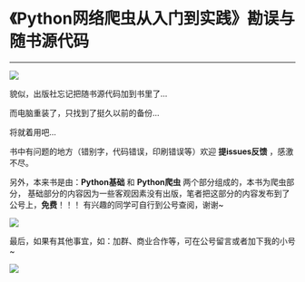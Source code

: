 # 《Python网络爬虫从入门到实践》勘误与随书源代码


---

![][1]

貌似，出版社忘记把随书源代码加到书里了...

而电脑重装了，只找到了挺久以前的备份...

将就着用吧...

书中有问题的地方（错别字，代码错误，印刷错误等）欢迎 **提issues反馈** ，感激不尽。

另外，本来书是由：**Python基础** 和 **Python爬虫** 两个部分组成的，本书为爬虫部分，
基础部分的内容因为一些客观因素没有出版，笔者把这部分的内容发布到了公号上，**免费**！！！
有兴趣的同学可自行到公号查阅，谢谢~

![][2]

最后，如果有其他事宜，如：加群、商业合作等，可在公号留言或者加下我的小号~

![][3]


  [1]: http://static.zybuluo.com/coder-pig/ionx6je52iwlhxbgba3t1x51/12121.png
  [2]: http://static.zybuluo.com/coder-pig/1jpu7nalyfp3kvaxfm4q0h8y/20190524181102821.jpg
  [3]: http://static.zybuluo.com/coder-pig/whqf2oblwvzqempi2eec32xy/1111.png